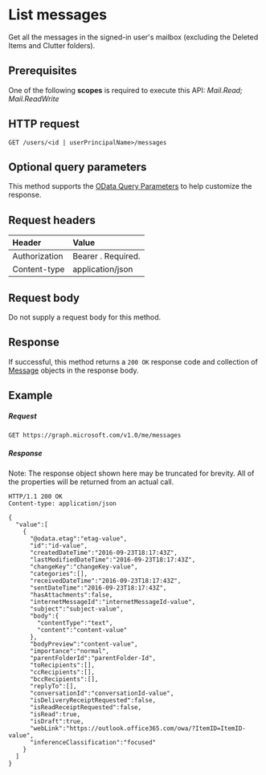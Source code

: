 # List messages

Get all the messages in the signed-in user's mailbox (excluding the Deleted Items and Clutter folders).
## Prerequisites
One of the following **scopes** is required to execute this API:
*Mail.Read; Mail.ReadWrite*
## HTTP request
<!-- { "blockType": "ignored" } -->
```http
GET /users/<id | userPrincipalName>/messages
```
## Optional query parameters
This method supports the [OData Query Parameters](http://graph.microsoft.io/docs/overview/query_parameters) to help customize the response.
## Request headers
| Header       | Value |
|:---------------|:--------|
| Authorization  | Bearer <token>. Required.  |
| Content-type | application/json|

## Request body
Do not supply a request body for this method.
## Response
If successful, this method returns a `200 OK` response code and collection of [Message](../resources/message.md) objects in the response body.
## Example
##### Request

<!-- {
  "blockType": "request",
  "name": "get_messages"
}-->
```http
GET https://graph.microsoft.com/v1.0/me/messages
```
##### Response
Note: The response object shown here may be truncated for brevity. All of the properties will be returned from an actual call.
<!-- {
  "blockType": "response",
  "truncated": true,
  "@odata.type": "microsoft.graph.message",
  "isCollection": true
} -->
```http
HTTP/1.1 200 OK
Content-type: application/json

{
  "value":[
    {
      "@odata.etag":"etag-value",
      "id":"id-value",
      "createdDateTime":"2016-09-23T18:17:43Z",
      "lastModifiedDateTime":"2016-09-23T18:17:43Z",
      "changeKey":"changeKey-value",
      "categories":[],
      "receivedDateTime":"2016-09-23T18:17:43Z",
      "sentDateTime":"2016-09-23T18:17:43Z",
      "hasAttachments":false,
      "internetMessageId":"internetMessageId-value",
      "subject":"subject-value",
      "body":{
        "contentType":"text",
        "content":"content-value"
      },
      "bodyPreview":"content-value",
      "importance":"normal",
      "parentFolderId":"parentFolder-Id",
      "toRecipients":[],
      "ccRecipients":[],
      "bccRecipients":[],
      "replyTo":[],
      "conversationId":"conversationId-value",
      "isDeliveryReceiptRequested":false,
      "isReadReceiptRequested":false,
      "isRead":true,
      "isDraft":true,
      "webLink":"https://outlook.office365.com/owa/?ItemID=ItemID-value",
      "inferenceClassification":"focused"
    }
  ]
}
```

<!-- uuid: 8fcb5dbc-d5aa-4681-8e31-b001d5168d79
2015-10-25 14:57:30 UTC -->
<!-- {
  "type": "#page.annotation",
  "description": "List messages",
  "keywords": "",
  "section": "documentation",
  "tocPath": ""
}-->
